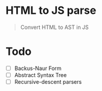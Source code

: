 # HTML to JS parse
> Convert HTML to AST in JS

# Todo
- [ ] Backus-Naur Form
- [ ] Abstract Syntax Tree
- [ ] Recursive-descent parsers
